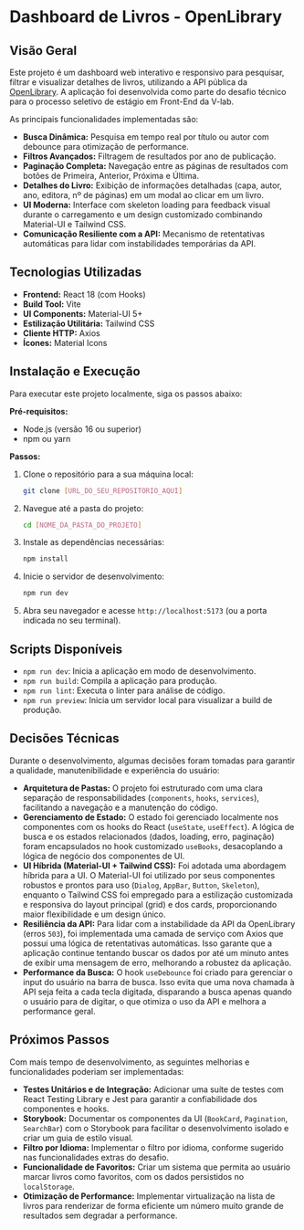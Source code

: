 # Dashboard de Livros - OpenLibrary

## Visão Geral

Este projeto é um dashboard web interativo e responsivo para pesquisar, filtrar e visualizar detalhes de livros, utilizando a API pública da [OpenLibrary](https://openlibrary.org/dev/docs/api/search). A aplicação foi desenvolvida como parte do desafio técnico para o processo seletivo de estágio em Front-End da V-lab.

As principais funcionalidades implementadas são:
* **Busca Dinâmica:** Pesquisa em tempo real por título ou autor com debounce para otimização de performance.
* **Filtros Avançados:** Filtragem de resultados por ano de publicação.
* **Paginação Completa:** Navegação entre as páginas de resultados com botões de Primeira, Anterior, Próxima e Última.
* **Detalhes do Livro:** Exibição de informações detalhadas (capa, autor, ano, editora, nº de páginas) em um modal ao clicar em um livro.
* **UI Moderna:** Interface com skeleton loading para feedback visual durante o carregamento e um design customizado combinando Material-UI e Tailwind CSS.
* **Comunicação Resiliente com a API:** Mecanismo de retentativas automáticas para lidar com instabilidades temporárias da API.

## Tecnologias Utilizadas

* **Frontend:** React 18 (com Hooks)
* **Build Tool:** Vite
* **UI Components:** Material-UI 5+
* **Estilização Utilitária:** Tailwind CSS
* **Cliente HTTP:** Axios
* **Ícones:** Material Icons

## Instalação e Execução

Para executar este projeto localmente, siga os passos abaixo:

**Pré-requisitos:**
* Node.js (versão 16 ou superior)
* npm ou yarn

**Passos:**
1.  Clone o repositório para a sua máquina local:
    ```bash
    git clone [URL_DO_SEU_REPOSITORIO_AQUI]
    ```
2.  Navegue até a pasta do projeto:
    ```bash
    cd [NOME_DA_PASTA_DO_PROJETO]
    ```
3.  Instale as dependências necessárias:
    ```bash
    npm install
    ```
4.  Inicie o servidor de desenvolvimento:
    ```bash
    npm run dev
    ```
5.  Abra seu navegador e acesse `http://localhost:5173` (ou a porta indicada no seu terminal).

## Scripts Disponíveis

* `npm run dev`: Inicia a aplicação em modo de desenvolvimento.
* `npm run build`: Compila a aplicação para produção.
* `npm run lint`: Executa o linter para análise de código.
* `npm run preview`: Inicia um servidor local para visualizar a build de produção.

## Decisões Técnicas

Durante o desenvolvimento, algumas decisões foram tomadas para garantir a qualidade, manutenibilidade e experiência do usuário:

* **Arquitetura de Pastas:** O projeto foi estruturado com uma clara separação de responsabilidades (`components`, `hooks`, `services`), facilitando a navegação e a manutenção do código.
* **Gerenciamento de Estado:** O estado foi gerenciado localmente nos componentes com os hooks do React (`useState`, `useEffect`). A lógica de busca e os estados relacionados (dados, loading, erro, paginação) foram encapsulados no hook customizado `useBooks`, desacoplando a lógica de negócio dos componentes de UI.
* **UI Híbrida (Material-UI + Tailwind CSS):** Foi adotada uma abordagem híbrida para a UI. O Material-UI foi utilizado por seus componentes robustos e prontos para uso (`Dialog`, `AppBar`, `Button`, `Skeleton`), enquanto o Tailwind CSS foi empregado para a estilização customizada e responsiva do layout principal (grid) e dos cards, proporcionando maior flexibilidade e um design único.
* **Resiliência da API:** Para lidar com a instabilidade da API da OpenLibrary (erros `503`), foi implementada uma camada de serviço com Axios que possui uma lógica de retentativas automáticas. Isso garante que a aplicação continue tentando buscar os dados por até um minuto antes de exibir uma mensagem de erro, melhorando a robustez da aplicação.
* **Performance da Busca:** O hook `useDebounce` foi criado para gerenciar o input do usuário na barra de busca. Isso evita que uma nova chamada à API seja feita a cada tecla digitada, disparando a busca apenas quando o usuário para de digitar, o que otimiza o uso da API e melhora a performance geral.

## Próximos Passos

Com mais tempo de desenvolvimento, as seguintes melhorias e funcionalidades poderiam ser implementadas:

* **Testes Unitários e de Integração:** Adicionar uma suíte de testes com React Testing Library e Jest para garantir a confiabilidade dos componentes e hooks.
* **Storybook:** Documentar os componentes da UI (`BookCard`, `Pagination`, `SearchBar`) com o Storybook para facilitar o desenvolvimento isolado e criar um guia de estilo visual.
* **Filtro por Idioma:** Implementar o filtro por idioma, conforme sugerido nas funcionalidades extras do desafio.
* **Funcionalidade de Favoritos:** Criar um sistema que permita ao usuário marcar livros como favoritos, com os dados persistidos no `localStorage`.
* **Otimização de Performance:** Implementar virtualização na lista de livros para renderizar de forma eficiente um número muito grande de resultados sem degradar a performance.